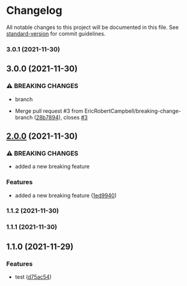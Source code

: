 # Changelog

All notable changes to this project will be documented in this file. See [standard-version](https://github.com/conventional-changelog/standard-version) for commit guidelines.

### 3.0.1 (2021-11-30)

## 3.0.0 (2021-11-30)


### ⚠ BREAKING CHANGES

* branch

* Merge pull request #3 from EricRobertCampbell/breaking-change-branch ([28b7894](https://github.com/EricRobertCampbell/semantic-versioning-test-js/commit/28b789431122e22640a8d7ebdaf946809c4fce1e)), closes [#3](https://github.com/EricRobertCampbell/semantic-versioning-test-js/issues/3)

## [2.0.0](https://github.com/EricRobertCampbell/semantic-versioning-test-js/compare/v1.1.2...v2.0.0) (2021-11-30)


### ⚠ BREAKING CHANGES

* added a new breaking feature

### Features

* added a new breaking feature ([1ed9940](https://github.com/EricRobertCampbell/semantic-versioning-test-js/commit/1ed9940b34a86d63a0db4163865d7ba9cf835ecc))

### 1.1.2 (2021-11-30)

### 1.1.1 (2021-11-30)

## 1.1.0 (2021-11-29)


### Features

* test ([d75ac54](https://github.com/EricRobertCampbell/semantic-versioning-test-js/commit/d75ac544bf8302870561ad07b4dad321c41e7627))
